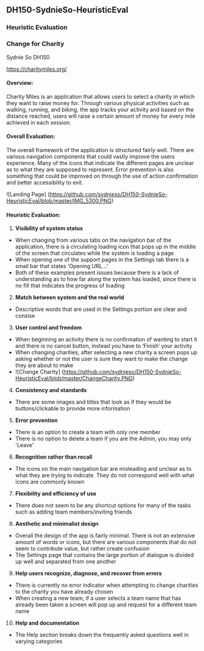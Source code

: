 ## DH150-SydnieSo-HeuristicEval
### Heuristic Evaluation
### Change for Charity
Sydnie So DH150

https://charitymiles.org/
#### Overview: 
Charity Miles is an application that allows users to select a charity in which they want to raise money for. Through various physical activities such as walking, running, and biking, the app tracks your activity and based on the distance reached, users will raise a certain amount of money for every mile achieved in each session.
#### Overall Evaluation:
The overall framework of the application is structured fairly well. There are various navigation components that could vastly improve the users experience. Many of the icons that indicate the different pages are unclear as to what they are supposed to represent. Error prevention is also something that could be improved on through the use of action confirmation and better accessibility to exit.

![Landing Page]
  (https://github.com/sydnieso/DH150-SydnieSo-HeuristicEval/blob/master/IMG_5300.PNG)
 

#### Heuristic Evaluation:
1. **Visibility of system status**
- When changing from various tabs on the navigation bar of the application, there is a circulating loading icon that pops up in the middle of the screen that circulates while the system is loading a page
- When opening one of the support pages in the Settings tab there is a small bar that states ‘Opening URL…’ 
- Both of these examples present issues because there is a lack of understanding as to how far along the system has loaded, since there is no fill that indicates the progress of loading

2. **Match between system and the real world**
- Descriptive words that are used in the Settings portion are clear and consise

3. **User control and freedom**
- When beginning an activity there is no confirmation of wanting to start it and there is no cancel button, instead you have to ‘Finish’ your activity
- When changing charities, after selecting a new charity a screen pops up asking whether or not the user is sure they want to make the change they are about to make
- ![Change Charity]
    (https://github.com/sydnieso/DH150-SydnieSo-HeuristicEval/blob/master/ChangeCharity.PNG)
  
4. **Consistency and standards**
- There are some images and titles that look as if they would be buttons/clickable to provide more information

5. **Error prevention**
- There is an option to create a team with only one member
- There is no option to delete a team if you are the Admin, you may only 'Leave'

6. **Recognition rather than recall**
- The icons on the main navigation bar are misleading and unclear as to what they are trying to indicate. They do not correspond well with what icons are commonly known

7. **Flexibility and efficiency of use**
- There does not seem to be any shortcut options for many of the tasks such as adding team members/inviting friends

8. **Aesthetic and minimalist design**
- Overall the design of the app is fairly minimal. There is not an extensive amount of words or icons, but there are various components that do not seem to contribute value, but rather create confusion
- The Settings page that contains the large portion of dialogue is divided up well and separated from one another

9. **Help users recognize, diagnose, and recover from errors**
- There is currently no error indicator when attempting to change charities to the charity you have already chosen
- When creating a new team, if a user selects a team name that has already been taken a screen will pop up and request for a different team name

10. **Help and documentation**
- The Help section breaks down the frequently asked questions well in varying categories
